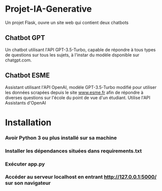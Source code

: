 # Projet-IA-Generative

Un projet Flask, ouvre un site web qui contient deux chatbots

## Chatbot GPT

Un chatbot utilisant l'API GPT-3.5-Turbo, capable de répondre à tous types de questions sur tous les sujets, à l'instar du modèle dsponible sur chatgpt.com.

## Chatbot ESME

Assistant utilisant l'API OpenAI, modèle GPT-3.5-Turbo modifié pour utiliser les données scrapées depuis le site www.esme.fr afin de répondre à diverses questions sur l'école du point de vue d'un étudiant.
Utilise l'API Assistants d'OpenAI

# Installation

### Avoir Python 3 ou plus installé sur sa machine
### Installer les dépendances situées dans requirements.txt
### Exécuter app.py
### Accéder au serveur localhost en entrant http://127.0.0.1:5000/ sur son navigateur
